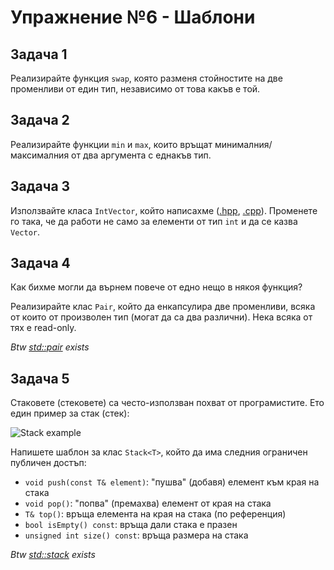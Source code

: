 # Упражнение №6 - Шаблони

## Задача 1

Реализирайте функция `swap`, която разменя стойностите на две променливи от един тип, независимо от това какъв е той.

## Задача 2

Реализирайте функции `min` и `max`, които връщат минималния/максималния от два аргумента с еднакъв тип.

## Задача 3

Използвайте класа `IntVector`, който написахме ([.hpp](../week4/3/IntVector.hpp), [.cpp](../week4/3/IntVector.cpp)). Променете го така, че да работи не само за елементи от тип `int` и да се казва `Vector`.

## Задача 4

Как бихме могли да върнем повече от едно нещо в някоя функция?

Реализирайте клас `Pair`, който да енкапсулира две променливи, всяка от които от произволен тип (могат да са два различни). Нека всяка от тях е read-only.

*Btw [std::pair](https://en.cppreference.com/w/cpp/utility/pair) exists*

## Задача 5

Стаковете (стековете) са често-използван похват от програмистите. Ето един пример за стак (стек):

![Stack example](https://docs.microsoft.com/zh-tw/xamarin/ios/get-started/hello-ios-multiscreen/hello-ios-multiscreen-deepdive-images/01.png)

Напишете шаблон за клас `Stack<T>`, който да има  следния ограничен публичен достъп:

* `void push(const T& element)`: "пушва" (добавя) елемент към края на стака
* `void pop()`: "попва" (премахва) елемент от края на стака
* `T& top()`: връща елемента на края на стака (по референция)
* `bool isEmpty() const`: връща дали стака е празен
* `unsigned int size() const`: връща размера на стака

*Btw [std::stack](https://en.cppreference.com/w/cpp/container/stack) exists*